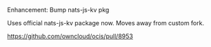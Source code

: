 Enhancement: Bump nats-js-kv pkg

Uses official nats-js-kv package now. Moves away from custom fork.

https://github.com/owncloud/ocis/pull/8953

